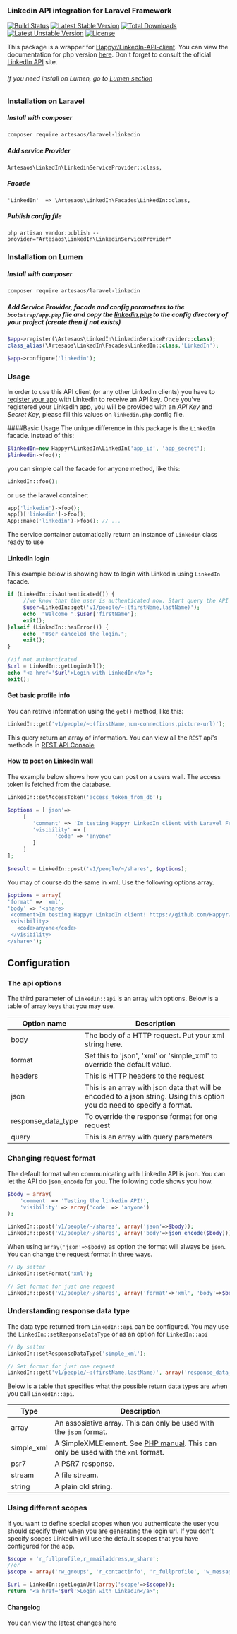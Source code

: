 ### Linkedin API integration for Laravel Framework
[![Build Status](https://travis-ci.org/artesaos/laravel-linkedin.svg?branch=master)](https://travis-ci.org/artesaos/laravel-linkedin) [![Latest Stable Version](https://poser.pugx.org/artesaos/laravel-linkedin/v/stable)](https://packagist.org/packages/artesaos/laravel-linkedin) [![Total Downloads](https://poser.pugx.org/artesaos/laravel-linkedin/downloads)](https://packagist.org/packages/artesaos/laravel-linkedin) [![Latest Unstable Version](https://poser.pugx.org/artesaos/laravel-linkedin/v/unstable)](https://packagist.org/packages/artesaos/laravel-linkedin) [![License](https://poser.pugx.org/artesaos/laravel-linkedin/license)](https://packagist.org/packages/artesaos/laravel-linkedin)

This package is a wrapper for [Happyr/LinkedIn-API-client](https://github.com/Happyr/LinkedIn-API-client).
You can view the documentation for php version [here](https://github.com/Happyr/LinkedIn-API-client/blob/master/Readme.md). Don't forget to consult the oficial [LinkedIn API](https://developer.linkedin.com/) site.

###### If you need install on Lumen, go to [Lumen section](#installation-on-lumen)

### Installation on Laravel

##### Install with composer
```bash
composer require artesaos/laravel-linkedin
```

##### Add service Provider
```
Artesaos\LinkedIn\LinkedinServiceProvider::class,
```

##### Facade
```
'LinkedIn'  => \Artesaos\LinkedIn\Facades\LinkedIn::class,
```

##### Publish config file
```
php artisan vendor:publish --provider="Artesaos\LinkedIn\LinkedinServiceProvider"
```

### Installation on Lumen

##### Install with composer
```bash
composer require artesaos/laravel-linkedin
```

##### Add Service Provider, facade and config parameters to the `bootstrap/app.php` file and copy the [linkedin.php](https://github.com/artesaos/laravel-linkedin/blob/master/src/Artesaos/LinkedIn/config/linkedin.php) to the config directory of your project (create then if not exists)
```php
$app->register(\Artesaos\LinkedIn\LinkedinServiceProvider::class);
class_alias(\Artesaos\LinkedIn\Facades\LinkedIn::class,'LinkedIn');

$app->configure('linkedin');
```

### Usage

In order to use this API client (or any other LinkedIn clients) you have to [register your app](https://www.linkedin.com/developer/apps) 
with LinkedIn to receive an API key. Once you've registered your LinkedIn app, you will be provided with
an *API Key* and *Secret Key*, please fill this values on `linkedin.php` config file.

####Basic Usage
The unique difference in this package is the `LinkedIn` facade. Instead of this:
```php
$linkedIn=new Happyr\LinkedIn\LinkedIn('app_id', 'app_secret');
$linkedin->foo();
```
you can simple call the facade for anyone method, like this:
```php
LinkedIn::foo();
```
or use the laravel container:
```php
app('linkedin')->foo();
app()['linkedin']->foo();
App::make('linkedin')->foo(); // ...
```

The service container automatically return an instance of `LinkedIn` class ready to use

#### LinkedIn login

This example below is showing how to login with LinkedIn using `LinkedIn` facade.

```php 
if (LinkedIn::isAuthenticated()) {
     //we know that the user is authenticated now. Start query the API
     $user=LinkedIn::get('v1/people/~:(firstName,lastName)');
     echo  "Welcome ".$user['firstName'];
     exit();
}elseif (LinkedIn::hasError()) {
     echo  "User canceled the login.";
     exit();
}

//if not authenticated
$url = LinkedIn::getLoginUrl();
echo "<a href='$url'>Login with LinkedIn</a>";
exit();
```


#### Get basic profile info
You can retrive information using the `get()` method, like this:
```php
LinkedIn::get('v1/people/~:(firstName,num-connections,picture-url)');
```
This query return an array of information. You can view all the `REST` api's methods in [REST API Console](https://apigee.com/console/linkedin)

#### How to post on LinkedIn wall

The example below shows how you can post on a users wall. The access token is fetched from the database. 

```php
LinkedIn::setAccessToken('access_token_from_db');

$options = ['json'=>
     [
        'comment' => 'Im testing Happyr LinkedIn client with Laravel Framework! https://github.com/artesaos/laravel-linkedin',
        'visibility' => [
               'code' => 'anyone'
        ]
     ]
];

$result = LinkedIn::post('v1/people/~/shares', $options);
```


You may of course do the same in xml. Use the following options array.
```php
$options = array(
'format' => 'xml',
'body' => '<share>
 <comment>Im testing Happyr LinkedIn client! https://github.com/Happyr/LinkedIn-API-client</comment>
 <visibility>
   <code>anyone</code>
 </visibility>
</share>');
```

## Configuration

### The api options

The third parameter of `LinkedIn::api` is an array with options. Below is a table of array keys that you may use. 

| Option name | Description
| ----------- | -----------
| body | The body of a HTTP request. Put your xml string here. 
| format | Set this to 'json', 'xml' or 'simple_xml' to override the default value.
| headers | This is HTTP headers to the request
| json | This is an array with json data that will be encoded to a json string. Using this option you do need to specify a format. 
| response_data_type | To override the response format for one request 
| query | This is an array with query parameters



### Changing request format

The default format when communicating with LinkedIn API is json. You can let the API do `json_encode` for you. 
The following code shows you how. 

```php
$body = array(
    'comment' => 'Testing the linkedin API!',
    'visibility' => array('code' => 'anyone')
);

LinkedIn::post('v1/people/~/shares', array('json'=>$body));
LinkedIn::post('v1/people/~/shares', array('body'=>json_encode($body)));
```

When using `array('json'=>$body)` as option the format will always be `json`. You can change the request format in three ways.

```php
// By setter
LinkedIn::setFormat('xml');

// Set format for just one request
LinkedIn::post('v1/people/~/shares', array('format'=>'xml', 'body'=>$body));
```


### Understanding response data type

The data type returned from `LinkedIn::api` can be configured. You may use the
`LinkedIn::setResponseDataType` or as an option for `LinkedIn::api`

```php
// By setter
LinkedIn::setResponseDataType('simple_xml');

// Set format for just one request
LinkedIn::get('v1/people/~:(firstName,lastName)', array('response_data_type'=>'psr7'));

```

Below is a table that specifies what the possible return data types are when you call `LinkedIn::api`.

| Type | Description
| ------ | ------------
| array | An assosiative array. This can only be used with the `json` format.
| simple_xml | A SimpleXMLElement. See [PHP manual](http://php.net/manual/en/class.simplexmlelement.php). This can only be used with the `xml` format.
| psr7 | A PSR7 response.
| stream | A file stream.
| string | A plain old string.

### Using different scopes

If you want to define special scopes when you authenticate the user you should specify them when you are generating the 
login url. If you don't specify scopes LinkedIn will use the default scopes that you have configured for the app.  

```php
$scope = 'r_fullprofile,r_emailaddress,w_share';
//or 
$scope = array('rw_groups', 'r_contactinfo', 'r_fullprofile', 'w_messages');

$url = LinkedIn::getLoginUrl(array('scope'=>$scope));
return "<a href='$url'>Login with LinkedIn</a>";
```

#### Changelog

You can view the latest changes [here](https://github.com/artesaos/laravel-linkedin/blob/master/CHANGELOG.md)
